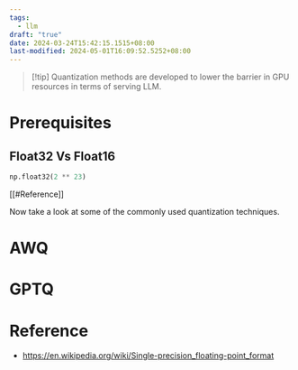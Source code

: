 ```yaml
---
tags:
  - llm
draft: "true"
date: 2024-03-24T15:42:15.1515+08:00
last-modified: 2024-05-01T16:09:52.5252+08:00
---
```



> [!tip] Quantization methods are developed to lower the barrier in GPU resources in terms of serving LLM.


# Prerequisites


## Float32 Vs Float16

```python
np.float32(2 ** 23)
```

[[#Reference]]

Now take a look at some of the commonly used quantization techniques.

# AWQ


# GPTQ


# Reference


- https://en.wikipedia.org/wiki/Single-precision_floating-point_format
